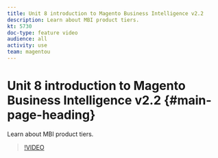```yaml
---
title: Unit 8 introduction to Magento Business Intelligence v2.2
description: Learn about MBI product tiers.
kt: 5730
doc-type: feature video
audience: all
activity: use
team: magentou
---
```


# Unit 8 introduction to Magento Business Intelligence v2.2 {#main-page-heading}

Learn about MBI product tiers.

>[!VIDEO](https://video.tv.adobe.com/v/35985)
